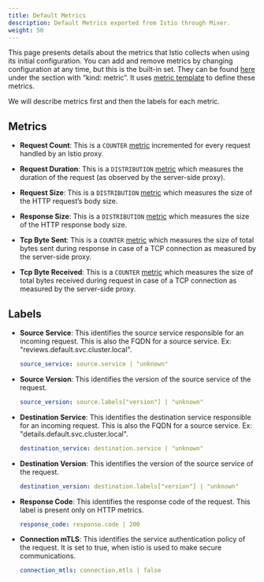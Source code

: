```yaml
---
title: Default Metrics
description: Default Metrics exported from Istio through Mixer.
weight: 50
---
```


This page presents details about the metrics that Istio collects when using its initial configuration. You can add and remove metrics by changing configuration at any time, but this is the built-in set. They can be found
[here](https://github.com/istio/istio/blob/{{<branch_name>}}/install/kubernetes/helm/istio/charts/mixer/templates/config.yaml)
under the section with “kind: metric”. It uses [metric
template](/docs/reference/config/policy-and-telemetry/templates/metric/) to define these metrics.

We will describe metrics first and then the labels for each metric.

## Metrics

*   **Request Count**: This is a `COUNTER`
    [metric](https://github.com/istio/istio/blob/{{<branch_name>}}/install/kubernetes/templates/istio-mixer.yaml.tmpl#L786:9)
    incremented for every request handled by an Istio proxy.

*   **Request Duration**: This is a `DISTRIBUTION`
    [metric](https://github.com/istio/istio/blob/{{<branch_name>}}/install/kubernetes/templates/istio-mixer.yaml.tmpl#L802:9)
    which measures the duration of the request (as observed by the server-side
    proxy).

*   **Request Size**: This is a `DISTRIBUTION`
    [metric](https://github.com/istio/istio/blob/{{<branch_name>}}/install/kubernetes/templates/istio-mixer.yaml.tmpl#L818:9)
    which measures the size of the HTTP request’s body size.

*   **Response Size**: This is a `DISTRIBUTION`
    [metric](https://github.com/istio/istio/blob/{{<branch_name>}}/install/kubernetes/templates/istio-mixer.yaml.tmpl#L834:9)
    which measures the size of the HTTP response body size.

*   **Tcp Byte Sent**: This is a `COUNTER`
    [metric](https://github.com/istio/istio/blob/{{<branch_name>}}/install/kubernetes/templates/istio-mixer.yaml.tmpl#L850:9)
    which measures the size of total bytes sent during response in case of a TCP
    connection as measured by the server-side proxy.

*   **Tcp Byte Received**: This is a `COUNTER`
    [metric](https://github.com/istio/istio/blob/{{<branch_name>}}/install/kubernetes/templates/istio-mixer.yaml.tmpl#L867:9)
    which measures the size of total bytes received during request in case of a
    TCP connection as measured by the server-side proxy.

## Labels

*   **Source Service**: This identifies the source service responsible for an
    incoming request. This is also the FQDN for a source service. Ex:
    "reviews.default.svc.cluster.local".

    ```yaml
    source_service: source.service | "unknown"
    ```

*   **Source Version**: This identifies the version of the source service of the
    request.

    ```yaml
    source_version: source.labels["version"] | "unknown"
    ```

*   **Destination Service**: This identifies the destination service responsible
    for an incoming request. This is also the FQDN for a source service. Ex:
    "details.default.svc.cluster.local".

    ```yaml
    destination_service: destination.service | "unknown"
    ```

*   **Destination Version**: This identifies the version of the source service
    of the request.

    ```yaml
    destination_version: destination.labels["version"] | "unknown"
    ```

*   **Response Code**: This identifies the response code of the request. This
    label is present only on HTTP metrics.

    ```yaml
    response_code: response.code | 200
    ```

*   **Connection mTLS**: This identifies the service authentication policy of
    the request. It is set to true, when istio is used to make secure
    communications.

    ```yaml
    connection_mtls: connection.mtls | false
    ```
